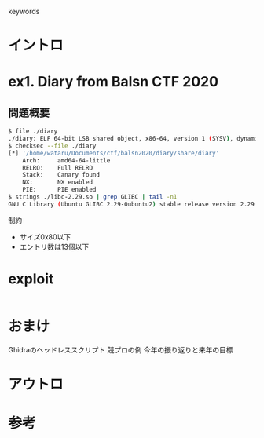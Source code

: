 keywords

# イントロ


# ex1. Diary from Balsn CTF 2020
## 問題概要
```static.sh
$ file ./diary
./diary: ELF 64-bit LSB shared object, x86-64, version 1 (SYSV), dynamically linked, interpreter /lib64/ld-linux-x86-64.so.2, BuildID[sha1]=53d5963091eba5e6879841c661d474196be39e5c, for GNU/Linux 3.2.0, stripped
$ checksec --file ./diary
[*] '/home/wataru/Documents/ctf/balsn2020/diary/share/diary'
    Arch:     amd64-64-little
    RELRO:    Full RELRO
    Stack:    Canary found
    NX:       NX enabled
    PIE:      PIE enabled
$ strings ./libc-2.29.so | grep GLIBC | tail -n1
GNU C Library (Ubuntu GLIBC 2.29-0ubuntu2) stable release version 2.29.
```
制約
- サイズ0x80以下
- エントリ数は13個以下

# exploit
```exploit.py
```

# おまけ
Ghidraのヘッドレススクリプト
競プロの例
今年の振り返りと来年の目標

# アウトロ

# 参考
